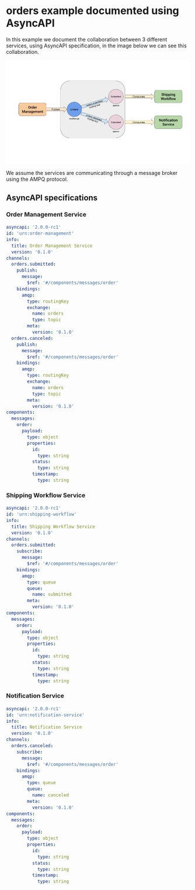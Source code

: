 # orders example documented using AsyncAPI
In this example we document the collaboration between 3 different services, using AsyncAPI specification, in the image below we can see this collaboration.

![Orders sample application](orders.jpg)

We assume the services are communicating through a message broker using the AMPQ protocol.

## AsyncAPI specifications

### Order Management Service
```yaml
asyncapi: '2.0.0-rc1'
id: 'urn:order-management'
info:
  title: Order Management Service
  version: '0.1.0'
channels:
  orders.submitted:
    publish:
      message:
        $ref: '#/components/messages/order'
    bindings:
      amqp:
        type: routingKey
        exchange:
          name: orders
          type: topic
        meta:
          version: '0.1.0'
  orders.canceled:
    publish:
      message:
        $ref: '#/components/messages/order'
    bindings:
      amqp:
        type: routingKey
        exchange:
          name: orders
          type: topic
        meta:
          version: '0.1.0'
components:
  messages:
    order:
      payload:
        type: object
        properties:
          id:
            type: string
          status:
            type: string
          timestamp:
            type: string

```

### Shipping Workflow Service
```yaml
asyncapi: '2.0.0-rc1'
id: 'urn:shipping-workflow'
info:
  title: Shipping Workflow Service
  version: '0.1.0'
channels:
  orders.submitted:
    subscribe:
      message:
        $ref: '#/components/messages/order'
    bindings:
      amqp:
        type: queue
        queue:
          name: submitted
        meta:
          version: '0.1.0'
components:
  messages:
    order:
      payload:
        type: object
        properties:
          id:
            type: string
          status:
            type: string
          timestamp:
            type: string

```

### Notification Service
```yaml
asyncapi: '2.0.0-rc1'
id: 'urn:notification-service'
info:
  title: Notification Service
  version: '0.1.0'
channels:
  orders.canceled:
    subscribe:
      message:
        $ref: '#/components/messages/order'
    bindings:
      amqp:
        type: queue
        queue:
          name: canceled
        meta:
          version: '0.1.0'
components:
  messages:
    order:
      payload:
        type: object
        properties:
          id:
            type: string
          status:
            type: string
          timestamp:
            type: string

```
